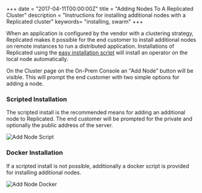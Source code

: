 +++
date = "2017-04-11T00:00:00Z"
title = "Adding Nodes To A Replicated Cluster"
description = "Instructions for installing additional nodes with a Replicated cluster"
keywords= "installing, swarm"
+++

When an application is configured by the vendor with a clustering strategy, Replicated makes it possible for the end customer to install additional nodes on remote instances to run a distributed application. Installations of Replicated using the [easy installation script](/distributing-an-application/installing-via-script/) will install an operator on the local node automatically.

On the Cluster page on the On-Prem Console an "Add Node" button will be visible. This will prompt the end customer with two simple options for adding a node.

### Scripted Installation
The scripted install is the recommended means for adding an additional node to Replicated. The end customer will be prompted for the private and optionally the public address of the server.

![Add Node Script](/images/add-node-script.png)

### Docker Installation
If a scripted install is not possible, additionally a docker script is provided for installing additional nodes.

![Add Node Docker](/images/add-node-docker.png)
